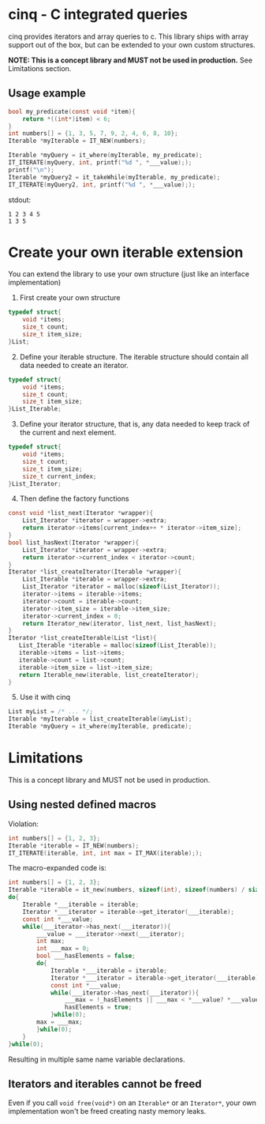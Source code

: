# cinq - C integrated queries
cinq provides iterators and array queries to c. This library ships with array support out of the box, but can be extended to your own custom structures.

**NOTE: This is a concept library and MUST not be used in production.** See Limitations section.
## Usage example
```C
bool my_predicate(const void *item){
    return *((int*)item) < 6;
}
int numbers[] = {1, 3, 5, 7, 9, 2, 4, 6, 8, 10};
Iterable *myIterable = IT_NEW(numbers);

Iterable *myQuery = it_where(myIterable, my_predicate);
IT_ITERATE(myQuery, int, printf("%d ", *___value););
printf("\n");
Iterable *myQuery2 = it_takeWhile(myIterable, my_predicate);
IT_ITERATE(myQuery2, int, printf("%d ", *___value););
```
stdout:
```
1 2 3 4 5
1 3 5
```

# Create your own iterable extension
You can extend the library to use your own structure (just like an interface implementation)
1. First create your own structure
```C
typedef struct{
    void *items;
    size_t count;
    size_t item_size;
}List;
```
2. Define your iterable structure. The iterable structure should contain all data needed to create an iterator.
```C
typedef struct{
    void *items;
    size_t count;
    size_t item_size;
}List_Iterable;
```
3. Define your iterator structure, that is, any data needed to keep track of the current and next element.
```C
typedef struct{
    void *items;
    size_t count;
    size_t item_size;
    size_t current_index;
}List_Iterator;
```
4. Then define the factory functions
```C
const void *list_next(Iterator *wrapper){
    List_Iterator *iterator = wrapper->extra;
    return iterator->items[current_index++ * iterator->item_size];
}
bool list_hasNext(Iterator *wrapper){
    List_Iterator *iterator = wrapper->extra;
    return iterator->current_index < iterator->count;
}
Iterator *list_createIterator(Iterable *wrapper){
    List_Iterable *iterable = wrapper->extra;
    List_Iterator *iterator = malloc(sizeof(List_Iterator));
    iterator->items = iterable->items;
    iterator->count = iterable->count;
    iterator->item_size = iterable->item_size;
    iterator->current_index = 0;
    return Iterator_new(iterator, list_next, list_hasNext);
}
Iterator *list_createIterable(List *list){
   List_Iterable *iterable = malloc(sizeof(List_Iterable));
   iterable->items = list->items;
   iterable->count = list->count;
   iterable->item_size = list->item_size;
   return Iterable_new(iterable, list_createIterator);
}
```
5. Use it with cinq
```C
List myList = /* ... */;
Iterable *myIterable = list_createIterable(&myList);
Iterable *myQuery = it_where(myIterable, predicate);
```
# Limitations
This is a concept library and MUST not be used in production.
## Using nested defined macros
Violation:
```C
int numbers[] = {1, 2, 3};
Iterable *iterable = IT_NEW(numbers);
IT_ITERATE(iterable, int, int max = IT_MAX(iterable););
```
The macro-expanded code is:
```C
int numbers[] = {1, 2, 3};
Iterable *iterable = it_new(numbers, sizeof(int), sizeof(numbers) / sizeof(int));
do{
    Iterable *___iterable = iterable;
    Iterator *___iterator = iterable->get_iterator(___iterable);
    const int *___value;
    while(___iterator->has_next(___iterator)){
        ___value = ___iterator->next(___iterator);
        int max;
        int ___max = 0;
        bool ___hasElements = false;
        do{
            Iterable *___iterable = iterable;
            Iterator *___iterator = iterable->get_iterator(___iterable);
            const int *___value;
            while(___iterator->has_next(___iterator)){
                ___max = !_hasElements || ___max < *___value? *___value : ___max;
                hasElements = true;
            }while(0);
        max = ___max;
        }while(0);
    }
}while(0);
```
Resulting in multiple same name variable declarations.

## Iterators and iterables cannot be freed
Even if you call `void free(void*)` on an `Iterable*` or an `Iterator*`, your own implementation won't be freed creating nasty memory leaks.

